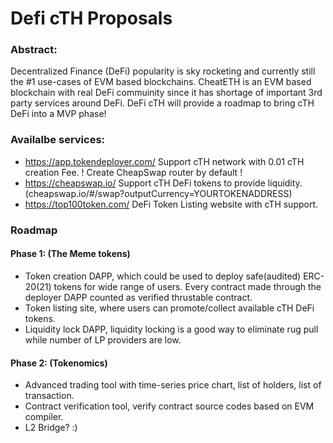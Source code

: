 # Defi cTH Proposals


### Abstract:
Decentralized Finance (DeFi) popularity is sky rocketing and currently still the #1 use-cases of EVM based blockchains. CheatETH is an EVM based blockchain with real DeFi commuinity since it has shortage of important 3rd party services around DeFi. 
DeFi cTH will provide a roadmap to bring cTH DeFi into a MVP phase!

### Availalbe services:

- https://app.tokendeployer.com/ Support cTH network with 0.01 cTH creation Fee. ! Create CheapSwap router by default !
- https://cheapswap.io/ Support cTH DeFi tokens to provide liquidity. (cheapswap.io/#/swap?outputCurrency=YOURTOKENADDRESS)
- https://top100token.com/ DeFi Token Listing website with cTH support.

### Roadmap

#### Phase 1: (The Meme tokens)
- Token creation DAPP, which could be used to deploy safe(audited) ERC-20(21) tokens for wide range of users. Every contract made through the deployer DAPP counted as verified thrustable contract.
- Token listing site, where users can promote/collect available cTH DeFi tokens. 
- Liquidity lock DAPP, liquidity locking is a good way to eliminate rug pull while number of LP providers are low.

#### Phase 2: (Tokenomics)
- Advanced trading tool with time-series price chart, list of holders, list of transaction.
- Contract verification tool, verify contract source codes based on EVM compiler.
- L2 Bridge? :)





